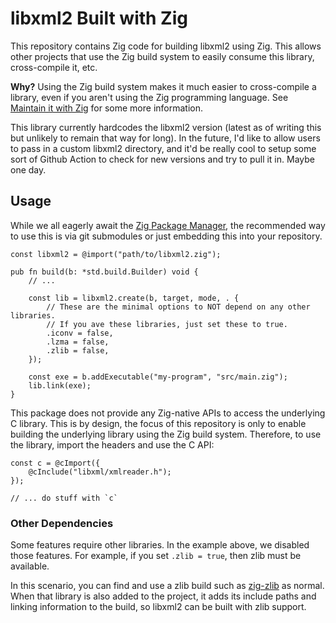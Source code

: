 # libxml2 Built with Zig

This repository contains Zig code for building libxml2 using Zig.
This allows other projects that use the Zig build system to easily
consume this library, cross-compile it, etc.

**Why?** Using the Zig build system makes it much easier to cross-compile
a library, even if you aren't using the Zig programming language. See
[Maintain it with Zig](https://kristoff.it/blog/maintain-it-with-zig/)
for some more information.

This library currently hardcodes the libxml2 version (latest as of writing
this but unlikely to remain that way for long). In the future, I'd like to
allow users to pass in a custom libxml2 directory, and it'd be really cool to
setup some sort of Github Action to check for new versions and try to pull
it in. Maybe one day.

## Usage

While we all eagerly await the [Zig Package Manager](https://github.com/ziglang/zig/issues/943),
the recommended way to use this is via git submodules or just embedding
this into your repository.

```zig
const libxml2 = @import("path/to/libxml2.zig");

pub fn build(b: *std.build.Builder) void {
    // ...

    const lib = libxml2.create(b, target, mode, . {
        // These are the minimal options to NOT depend on any other libraries.
        // If you ave these libraries, just set these to true.
        .iconv = false,
        .lzma = false,
        .zlib = false,
    });

    const exe = b.addExecutable("my-program", "src/main.zig");
    lib.link(exe);
}
```

This package does not provide any Zig-native APIs to access the underlying
C library. This is by design, the focus of this repository is only to enable
building the underlying library using the Zig build system. Therefore, to
use the library, import the headers and use the C API:

```zig
const c = @cImport({
    @cInclude("libxml/xmlreader.h");
});

// ... do stuff with `c`
```

### Other Dependencies

Some features require other libraries. In the example above, we disabled
those features. For example, if you set `.zlib = true`, then zlib must
be available.

In this scenario, you can find and use a zlib build such as
[zig-zlib](https://github.com/mattnite/zig-zlib) as normal. When that
library is also added to the project, it adds its include paths and
linking information to the build, so libxml2 can be built with zlib support.
